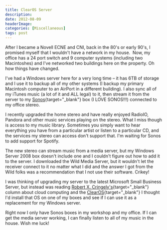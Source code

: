 ```yaml
---
title: ClearOS Server
description: 
date: 2012-08-09
headerImage: 
categories: [Miscellaneous]
tags: post
---
```


After I became a Novell ECNE and CNI, back in the 80's or early 90's, I promised myself that I wouldn't have a network in my house.  Now, my office has a 24 port switch and 9 computer systems (including two Macintoshes) and I've networked two buildings here on the property. Oh how things have changed.

I've had a Windows server here for a very long time – it has 6TB of storage and I use it to backup all of my other systems (I backup my primary Macintosh computer to an AirPort in a different building). I also sync all of my iTunes music (a lot of it and ALL legal) to it, then stream it from the server to my [Sonos](https://sonos.com){target="_blank"} box (I LOVE SONOS!!!) connected to my office stereo.

I recently upgraded the home stereo and have really enjoyed RadioIO, Pandora and other music services playing on the stereo. What I miss though is access to my music library. Sometimes you simply want to hear everything you have from a particular artist or listen to a particular CD, and the services my stereo can access don't support that. I'm waiting for Sonos to add support for Spotify.

The new stereo can stream music from a media server, but my Windows Server 2008 box doesn't include one and I couldn't figure out how to add it to the server. I downloaded the Wild Media Server, but it wouldn't let the receiver connect to it no matter what I did and the answer I got from the Wild folks was a recommendation that I not use their software. Crikey!

I was thinking of upgrading my server to the latest Microsoft Small Business Server, but instead was reading [Robert X. Cringely's](https://cringely.com/belt-suspenders-cloud-storage-122387){target="_blank"} column about cloud computing and the [ClearOS](https://clearcenter.com/Software/clearos-overview.html){target="_blank"} I thought I'd install that OS on one of my boxes and see if I can use it as a replacement for my Windows server.

Right now I only have Sonos boxes in my workshop and my office. If I can get the media server working, I can finally listen to all of my music in the house. Wish me luck!